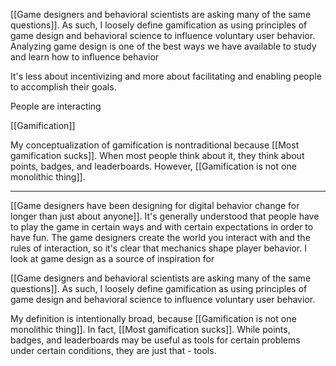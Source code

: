 [[Game designers and behavioral scientists are asking many of the same questions]]. As such, I loosely define gamification as using principles of game design and behavioral science to influence voluntary user behavior. Analyzing game design is one of the best ways we have available to study and learn how to influence behavior

It's less about incentivizing and more about facilitating and enabling people to accomplish their goals. 

People are interacting 

[[Gamification]]

My conceptualization of gamification is nontraditional because [[Most gamification sucks]]. When most people think about it, they think about points, badges, and leaderboards. However, [[Gamification is not one monolithic thing]].

---
[[Game designers have been designing for digital behavior change for longer than just about anyone]]. It's generally understood that people have to play the game in certain ways and with certain expectations in order to have fun. The game designers create the world you interact with and the rules of interaction, so it's clear that mechanics shape player behavior. I look at game design as a source of inspiration for 

[[Game designers and behavioral scientists are asking many of the same questions]]. As such, I loosely define gamification as using principles of game design and behavioral science to influence voluntary user behavior. 

My definition is intentionally broad, because [[Gamification is not one monolithic thing]]. In fact, [[Most gamification sucks]]. While points, badges, and leaderboards may be useful as tools for certain problems under certain conditions, they are just that - tools.